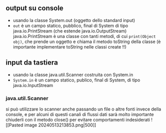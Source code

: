 ## output su console
- usando la classe System.out (oggetto dello standard input)
- `out` è un campo statico, pubblico, final di System di tipo java.io.PrintStream (che estende java.io.OutputStream)
java.io.PrintStream è una classe con tanti metodi, di cui `print(Object obj)`, che prende un oggetto e chiama il metodo toString della classe (è importante implementare toString nelle classi create !!)

## input da tastiera
- usando la classe java.util.Scanner costruita con System.in
- `System.in` è un campo statico, publico, final di System, di tipo java.io.InputStream
### java.util.Scanner
si può utilizzare lo scanner anche passando un file o altre fonti invece della console, e per alcuni di questi canali di flussi dati sarà molto importante chiuderli con il metodo close() per evitare comportamenti indesiderati
![[Pasted image 20240513213853.png|500]]